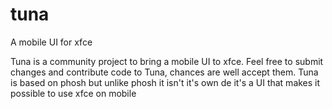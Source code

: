 # tuna
A mobile UI for xfce

Tuna is a community project to bring a mobile UI to xfce. 
Feel free to submit changes and contribute code to Tuna, chances are well accept them.
Tuna is based on phosh but unlike phosh it isn't it's own de it's a UI that makes it possible to use xfce on mobile
